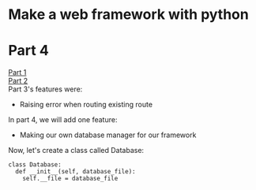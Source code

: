 # Make a web framework with python
# Part 4
[Part 1](https://zachyboy12.github.io/zachyboy12.gitub.io/blog-posts/make-a-web-framework-with-python-part-1)  
[Part 2](https://zachyboy12.github.io/zachyboy12.gitub.io/blog-posts/make-a-web-framework-with-python-part-2)  
Part 3's features were:
- Raising error when routing existing route

In part 4, we will add one feature:  
- Making our own database manager for our framework

Now, let's create a class called Database:  
```
class Database:
  def __init__(self, database_file):
    self.__file = database_file
```
